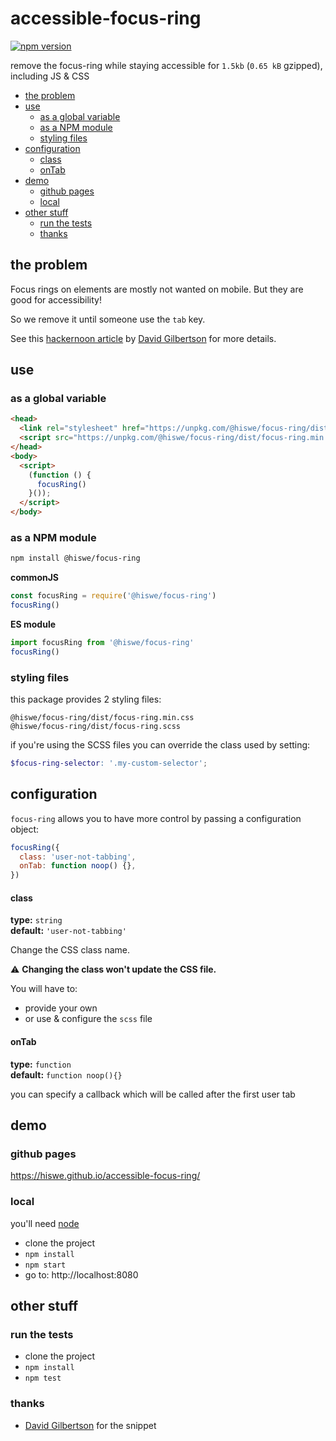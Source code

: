 # accessible-focus-ring

[![npm version](https://badge.fury.io/js/%40hiswe%2Ffocus-ring.svg)](https://badge.fury.io/js/%40hiswe%2Ffocus-ring)

remove the focus-ring while staying accessible
for `1.5kb` (`0.65 kB` gzipped), including JS & CSS

<!-- START doctoc generated TOC please keep comment here to allow auto update -->
<!-- DON'T EDIT THIS SECTION, INSTEAD RE-RUN doctoc TO UPDATE -->

- [the problem](#the-problem)
- [use](#use)
  - [as a global variable](#as-a-global-variable)
  - [as a NPM module](#as-a-npm-module)
  - [styling files](#styling-files)
- [configuration](#configuration)
  - [class](#class)
  - [onTab](#ontab)
- [demo](#demo)
  - [github pages](#github-pages)
  - [local](#local)
- [other stuff](#other-stuff)
  - [run the tests](#run-the-tests)
  - [thanks](#thanks)

<!-- END doctoc generated TOC please keep comment here to allow auto update -->

## the problem

Focus rings on elements are mostly not wanted on mobile.
But they are good for accessibility!

So we remove it until someone use the `tab` key.

See this [hackernoon article](https://hackernoon.com/removing-that-ugly-focus-ring-and-keeping-it-too-6c8727fefcd2) by [David Gilbertson](https://hackernoon.com/@david.gilbertson) for more details.

## use

### as a global variable

```html
<head>
  <link rel="stylesheet" href="https://unpkg.com/@hiswe/focus-ring/dist/focus-ring.min.css">
  <script src="https://unpkg.com/@hiswe/focus-ring/dist/focus-ring.min.js"></script>
</head>
<body>
  <script>
    (function () {
      focusRing()
    }());
  </script>
</body>
```

### as a NPM module

```sh
npm install @hiswe/focus-ring
```

**commonJS**

```js
const focusRing = require('@hiswe/focus-ring')
focusRing()
```

**ES module**

```js
import focusRing from '@hiswe/focus-ring'
focusRing()
```

### styling files

this package provides 2 styling files:

```
@hiswe/focus-ring/dist/focus-ring.min.css
@hiswe/focus-ring/dist/focus-ring.scss
```

if you're using the SCSS files you can override the class used by setting:

```scss
$focus-ring-selector: '.my-custom-selector';
```

## configuration

`focus-ring` allows you to have more control by passing a configuration object:

```js
focusRing({
  class: 'user-not-tabbing',
  onTab: function noop() {},
})
```

#### class

**type:** `string`  
**default:** `'user-not-tabbing'`

Change the CSS class name.

⚠️ **Changing the class won't update the CSS file.**

You will have to:

- provide your own
- or use & configure the `scss` file

#### onTab

**type:** `function`  
**default:** `function noop(){}`

you can specify a callback which will be called after the first user tab

## demo

### github pages

https://hiswe.github.io/accessible-focus-ring/

### local

you'll need [node](https://nodejs.org/en/)

- clone the project
- `npm install`
- `npm start`
- go to: http://localhost:8080

## other stuff

### run the tests

- clone the project
- `npm install`
- `npm test`

### thanks

- [David Gilbertson](https://hackernoon.com/@david.gilbertson) for the snippet
